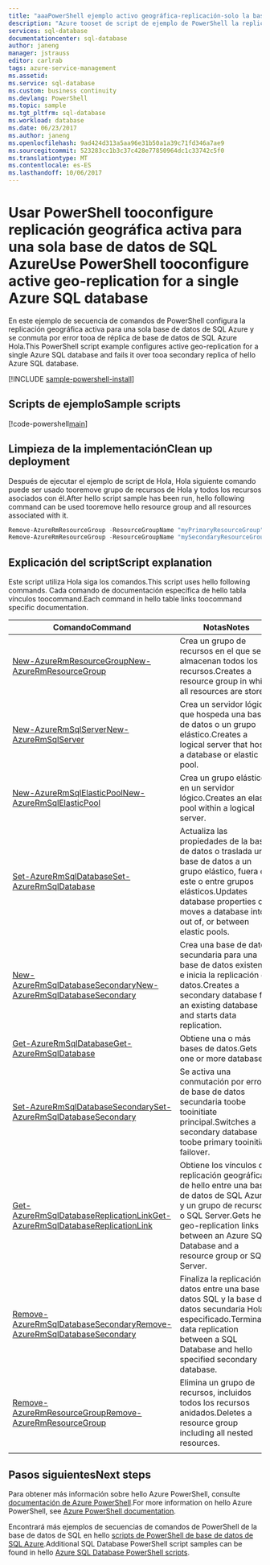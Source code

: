 ```yaml
---
title: "aaaPowerShell ejemplo activo geográfica-replicación-solo la base de datos SQL Azure | Documentos de Microsoft"
description: "Azure tooset de script de ejemplo de PowerShell la replicación geográfica activa para una sola base de datos de SQL Azure"
services: sql-database
documentationcenter: sql-database
author: janeng
manager: jstrauss
editor: carlrab
tags: azure-service-management
ms.assetid: 
ms.service: sql-database
ms.custom: business continuity
ms.devlang: PowerShell
ms.topic: sample
ms.tgt_pltfrm: sql-database
ms.workload: database
ms.date: 06/23/2017
ms.author: janeng
ms.openlocfilehash: 9ad424d313a5aa96e31b50a1a39c71fd346a7ae9
ms.sourcegitcommit: 523283cc1b3c37c428e77850964dc1c33742c5f0
ms.translationtype: MT
ms.contentlocale: es-ES
ms.lasthandoff: 10/06/2017
---
```

# <a name="use-powershell-tooconfigure-active-geo-replication-for-a-single-azure-sql-database"></a><span data-ttu-id="0ea1a-103">Usar PowerShell tooconfigure replicación geográfica activa para una sola base de datos de SQL Azure</span><span class="sxs-lookup"><span data-stu-id="0ea1a-103">Use PowerShell tooconfigure active geo-replication for a single Azure SQL database</span></span>

<span data-ttu-id="0ea1a-104">En este ejemplo de secuencia de comandos de PowerShell configura la replicación geográfica activa para una sola base de datos de SQL Azure y se conmuta por error tooa de réplica de base de datos de SQL Azure Hola.</span><span class="sxs-lookup"><span data-stu-id="0ea1a-104">This PowerShell script example configures active geo-replication for a single Azure SQL database and fails it over tooa secondary replica of hello Azure SQL database.</span></span>

[!INCLUDE [sample-powershell-install](../../../includes/sample-powershell-install-no-ssh.md)]

## <a name="sample-scripts"></a><span data-ttu-id="0ea1a-105">Scripts de ejemplo</span><span class="sxs-lookup"><span data-stu-id="0ea1a-105">Sample scripts</span></span>

[!code-powershell[main](../../../powershell_scripts/sql-database/setup-geodr-and-failover-database/setup-geodr-and-failover-database.ps1?highlight=17-20 "Set up active geo-replication for single database")]

## <a name="clean-up-deployment"></a><span data-ttu-id="0ea1a-106">Limpieza de la implementación</span><span class="sxs-lookup"><span data-stu-id="0ea1a-106">Clean up deployment</span></span>

<span data-ttu-id="0ea1a-107">Después de ejecutar el ejemplo de script de Hola, Hola siguiente comando puede ser usado tooremove grupo de recursos de Hola y todos los recursos asociados con él.</span><span class="sxs-lookup"><span data-stu-id="0ea1a-107">After hello script sample has been run, hello following command can be used tooremove hello resource group and all resources associated with it.</span></span>

```powershell
Remove-AzureRmResourceGroup -ResourceGroupName "myPrimaryResourceGroup"
Remove-AzureRmResourceGroup -ResourceGroupName "mySecondaryResourceGroup"
```

## <a name="script-explanation"></a><span data-ttu-id="0ea1a-108">Explicación del script</span><span class="sxs-lookup"><span data-stu-id="0ea1a-108">Script explanation</span></span>

<span data-ttu-id="0ea1a-109">Este script utiliza Hola siga los comandos.</span><span class="sxs-lookup"><span data-stu-id="0ea1a-109">This script uses hello following commands.</span></span> <span data-ttu-id="0ea1a-110">Cada comando de documentación específica de hello tabla vínculos toocommand.</span><span class="sxs-lookup"><span data-stu-id="0ea1a-110">Each command in hello table links toocommand specific documentation.</span></span>

| <span data-ttu-id="0ea1a-111">Comando</span><span class="sxs-lookup"><span data-stu-id="0ea1a-111">Command</span></span> | <span data-ttu-id="0ea1a-112">Notas</span><span class="sxs-lookup"><span data-stu-id="0ea1a-112">Notes</span></span> |
|---|---|
| [<span data-ttu-id="0ea1a-113">New-AzureRmResourceGroup</span><span class="sxs-lookup"><span data-stu-id="0ea1a-113">New-AzureRmResourceGroup</span></span>](/powershell/module/azurerm.resources/new-azurermresourcegroup) | <span data-ttu-id="0ea1a-114">Crea un grupo de recursos en el que se almacenan todos los recursos.</span><span class="sxs-lookup"><span data-stu-id="0ea1a-114">Creates a resource group in which all resources are stored.</span></span> |
| [<span data-ttu-id="0ea1a-115">New-AzureRmSqlServer</span><span class="sxs-lookup"><span data-stu-id="0ea1a-115">New-AzureRmSqlServer</span></span>](/powershell/module/azurerm.sql/new-azurermsqlserver) | <span data-ttu-id="0ea1a-116">Crea un servidor lógico que hospeda una base de datos o un grupo elástico.</span><span class="sxs-lookup"><span data-stu-id="0ea1a-116">Creates a logical server that hosts a database or elastic pool.</span></span> |
| [<span data-ttu-id="0ea1a-117">New-AzureRmSqlElasticPool</span><span class="sxs-lookup"><span data-stu-id="0ea1a-117">New-AzureRmSqlElasticPool</span></span>](/powershell/module/azurerm.sql/new-azurermsqlelasticpool) | <span data-ttu-id="0ea1a-118">Crea un grupo elástico en un servidor lógico.</span><span class="sxs-lookup"><span data-stu-id="0ea1a-118">Creates an elastic pool within a logical server.</span></span> |
| [<span data-ttu-id="0ea1a-119">Set-AzureRmSqlDatabase</span><span class="sxs-lookup"><span data-stu-id="0ea1a-119">Set-AzureRmSqlDatabase</span></span>](/powershell/module/azurerm.sql/set-azurermsqldatabase) | <span data-ttu-id="0ea1a-120">Actualiza las propiedades de la base de datos o traslada una base de datos a un grupo elástico, fuera de este o entre grupos elásticos.</span><span class="sxs-lookup"><span data-stu-id="0ea1a-120">Updates database properties or moves a database into, out of, or between elastic pools.</span></span> |
| [<span data-ttu-id="0ea1a-121">New-AzureRmSqlDatabaseSecondary</span><span class="sxs-lookup"><span data-stu-id="0ea1a-121">New-AzureRmSqlDatabaseSecondary</span></span>](/powershell/module/azurerm.sql/new-azurermsqldatabasesecondary)| <span data-ttu-id="0ea1a-122">Crea una base de datos secundaria para una base de datos existente e inicia la replicación de datos.</span><span class="sxs-lookup"><span data-stu-id="0ea1a-122">Creates a secondary database for an existing database and starts data replication.</span></span> |
| [<span data-ttu-id="0ea1a-123">Get-AzureRmSqlDatabase</span><span class="sxs-lookup"><span data-stu-id="0ea1a-123">Get-AzureRmSqlDatabase</span></span>](/powershell/module/azurerm.sql/get-azurermsqldatabase)| <span data-ttu-id="0ea1a-124">Obtiene una o más bases de datos.</span><span class="sxs-lookup"><span data-stu-id="0ea1a-124">Gets one or more databases.</span></span> |
| [<span data-ttu-id="0ea1a-125">Set-AzureRmSqlDatabaseSecondary</span><span class="sxs-lookup"><span data-stu-id="0ea1a-125">Set-AzureRmSqlDatabaseSecondary</span></span>](/powershell/module/azurerm.sql/set-azurermsqldatabasesecondary)| <span data-ttu-id="0ea1a-126">Se activa una conmutación por error de base de datos secundaria toobe tooinitiate principal.</span><span class="sxs-lookup"><span data-stu-id="0ea1a-126">Switches a secondary database toobe primary tooinitiate failover.</span></span>|
| [<span data-ttu-id="0ea1a-127">Get-AzureRmSqlDatabaseReplicationLink</span><span class="sxs-lookup"><span data-stu-id="0ea1a-127">Get-AzureRmSqlDatabaseReplicationLink</span></span>](/powershell/module/azurerm.sql/get-azurermsqldatabasereplicationlink) | <span data-ttu-id="0ea1a-128">Obtiene los vínculos de replicación geográfica de hello entre una base de datos de SQL Azure y un grupo de recursos o SQL Server.</span><span class="sxs-lookup"><span data-stu-id="0ea1a-128">Gets hello geo-replication links between an Azure SQL Database and a resource group or SQL Server.</span></span> |
| [<span data-ttu-id="0ea1a-129">Remove-AzureRmSqlDatabaseSecondary</span><span class="sxs-lookup"><span data-stu-id="0ea1a-129">Remove-AzureRmSqlDatabaseSecondary</span></span>](/powershell/module/azurerm.sql/remove-azurermsqldatabasesecondary) | <span data-ttu-id="0ea1a-130">Finaliza la replicación de datos entre una base de datos SQL y la base de datos secundaria Hola especificado.</span><span class="sxs-lookup"><span data-stu-id="0ea1a-130">Terminates data replication between a SQL Database and hello specified secondary database.</span></span> |
| [<span data-ttu-id="0ea1a-131">Remove-AzureRmResourceGroup</span><span class="sxs-lookup"><span data-stu-id="0ea1a-131">Remove-AzureRmResourceGroup</span></span>](/powershell/module/azurerm.resources/remove-azurermresourcegroup) | <span data-ttu-id="0ea1a-132">Elimina un grupo de recursos, incluidos todos los recursos anidados.</span><span class="sxs-lookup"><span data-stu-id="0ea1a-132">Deletes a resource group including all nested resources.</span></span> |
|||

## <a name="next-steps"></a><span data-ttu-id="0ea1a-133">Pasos siguientes</span><span class="sxs-lookup"><span data-stu-id="0ea1a-133">Next steps</span></span>

<span data-ttu-id="0ea1a-134">Para obtener más información sobre hello Azure PowerShell, consulte [documentación de Azure PowerShell](/powershell/azure/overview).</span><span class="sxs-lookup"><span data-stu-id="0ea1a-134">For more information on hello Azure PowerShell, see [Azure PowerShell documentation](/powershell/azure/overview).</span></span>

<span data-ttu-id="0ea1a-135">Encontrará más ejemplos de secuencias de comandos de PowerShell de la base de datos de SQL en hello [scripts de PowerShell de base de datos de SQL Azure](../sql-database-powershell-samples.md).</span><span class="sxs-lookup"><span data-stu-id="0ea1a-135">Additional SQL Database PowerShell script samples can be found in hello [Azure SQL Database PowerShell scripts](../sql-database-powershell-samples.md).</span></span>
